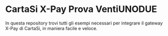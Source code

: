 # CartaSi X-Pay Prova VentiUNODUE
In questa repository trovi tutti gli esempi necessari per integrare il gateway X-Pay di CartaSi, in maniera facile e veloce.
